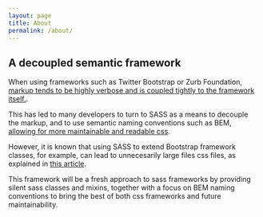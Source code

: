 ```yaml
---
layout: page
title: About
permalink: /about/
---
```


## A decoupled semantic framework

When using frameworks such as Twitter Bootstrap or Zurb Foundation, [markup tends to be highly verbose and is coupled tightly to the framework itself.](https://coderwall.com/p/wixovg).

This has led to many developers to turn to SASS as a means to decouple the markup, and to use semantic naming conventions such as BEM, 
[allowing for more maintainable and readable css](http://www.integralist.co.uk/posts/maintainable-css-with-bem/).

However, it is known that using SASS to extend Bootstrap framework classes, for example, can lead to unnecesarily large files css files, as explained in [this article](http://thesassway.com/editorial/sass-doesnt-create-bad-code-bad-coders-do).

This framework will be a fresh approach to sass frameworks by providing silent sass classes and mixins, together with a focus on BEM naming conventions to bring the best of both css frameworks and future maintainability.
